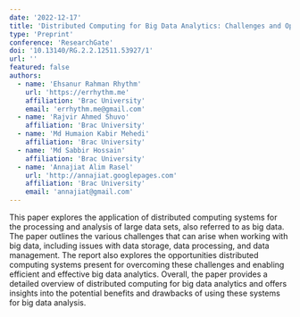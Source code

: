 ```yaml
---
date: '2022-12-17'
title: 'Distributed Computing for Big Data Analytics: Challenges and Opportunities'
type: 'Preprint'
conference: 'ResearchGate'
doi: '10.13140/RG.2.2.12511.53927/1'
url: ''
featured: false
authors:
  - name: 'Ehsanur Rahman Rhythm'
    url: 'https://errhythm.me'
    affiliation: 'Brac University'
    email: 'errhythm.me@gmail.com'
  - name: 'Rajvir Ahmed Shuvo'
    affiliation: 'Brac University'
  - name: 'Md Humaion Kabir Mehedi'
    affiliation: 'Brac University'
  - name: 'Md Sabbir Hossain'
    affiliation: 'Brac University'
  - name: 'Annajiat Alim Rasel'
    url: 'http://annajiat.googlepages.com'
    affiliation: 'Brac University'
    email: 'annajiat@gmail.com'
---
```


This paper explores the application of distributed computing systems for the processing and analysis of large data sets, also referred to as big data. The paper outlines the various challenges that can arise when working with big data, including issues with data storage, data processing, and data management. The report also explores the opportunities distributed computing systems present for overcoming these challenges and enabling efficient and effective big data analytics. Overall, the paper provides a detailed overview of distributed computing for big data analytics and offers insights into the potential benefits and drawbacks of using these systems for big data analysis.
